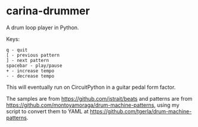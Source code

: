 # carina-drummer
A drum loop player in Python.

Keys:

```
q - quit
[ - previous pattern
] - next pattern
spacebar - play/pause
+ - increase tempo
- - decrease tempo
```

This will eventually run on CircuitPython in a guitar pedal form factor.

The samples are from https://github.com/jstrait/beats and patterns are from https://github.com/montoyamoraga/drum-machine-patterns, using my script to convert them to YAML at https://github.com/tgerla/drum-machine-patterns. 
